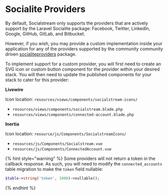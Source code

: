 # Socialite Providers

By default, Socialstream only supports the providers that are actively support by the Laravel Socialite package: Facebook, Twitter, LinkedIn, Google, GitHub, GitLab, and Bitbucket.

However, if you wish, you may provide a custom implementation inside your application for any of the providers supported by the community community driven [socialiteproviders](https://socialiteproviders.com/) package.

To implement support for a custom provider, you will first need to create an SVG icon or custom button component for the provider within your desired stack. You will then need to update the published components for your stack to cater for this provider:

**Livewire**

Icon location: `resources/views/components/socialstream-icons/`

* `resources/views/components/socialstream.blade.php`
* `resources/views/components/connected-account.blade.php`

**Inertia**

Icon location: `resource/js/Components/SocialstreamIcons/`

* `resources/js/Components/Socialstream.vue`
* `resources/js/Components/ConnectedAccount.vue`

{% hint style="warning" %}
Some providers will not return a token in the callback response. As such, you will need to modify the `connected_accounts` table migration to make the `token` field nullable:

```php
$table->string('token', 1000)->nullable();
```
{% endhint %}
